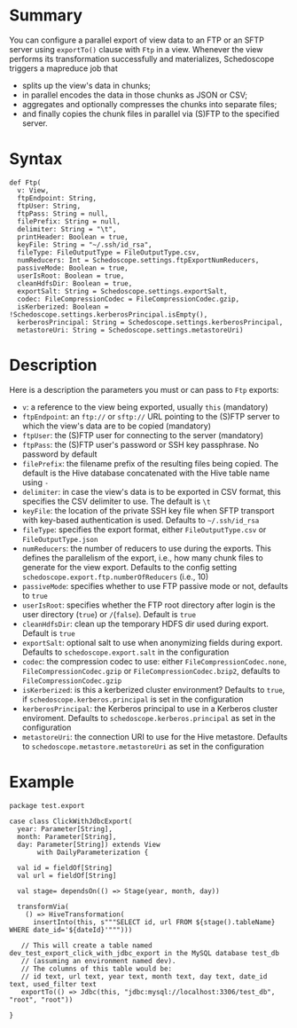 # Summary

You can configure a parallel export of view data to an FTP or an SFTP server using `exportTo()` clause with `Ftp` in a view. Whenever the view performs its transformation successfully and materializes, Schedoscope triggers a mapreduce job that 
* splits up the view's data in chunks;
* in parallel encodes the data in those chunks as JSON or CSV;
* aggregates and optionally compresses the chunks into separate files;
* and finally copies the chunk files in parallel via (S)FTP to the specified server.

# Syntax

    def Ftp(
      v: View,
      ftpEndpoint: String,
      ftpUser: String,
      ftpPass: String = null,
      filePrefix: String = null,
      delimiter: String = "\t",
      printHeader: Boolean = true,
      keyFile: String = "~/.ssh/id_rsa",
      fileType: FileOutputType = FileOutputType.csv,
      numReducers: Int = Schedoscope.settings.ftpExportNumReducers,
      passiveMode: Boolean = true,
      userIsRoot: Boolean = true,
      cleanHdfsDir: Boolean = true,
      exportSalt: String = Schedoscope.settings.exportSalt,
      codec: FileCompressionCodec = FileCompressionCodec.gzip,
      isKerberized: Boolean = !Schedoscope.settings.kerberosPrincipal.isEmpty(),
      kerberosPrincipal: String = Schedoscope.settings.kerberosPrincipal,
      metastoreUri: String = Schedoscope.settings.metastoreUri)

# Description

Here is a description the parameters you must or can pass to `Ftp` exports:

- `v`: a reference to the view being exported, usually `this` (mandatory)
- `ftpEndpoint`: an `ftp://` or `sftp://` URL pointing to the (S)FTP server to which the view's data are to be copied (mandatory)
- `ftpUser`: the (S)FTP user for connecting to the server (mandatory) 
- `ftpPass`: the (S)FTP user's password or SSH key passphrase. No password by default
- `filePrefix`: the filename prefix of the resulting files being copied. The default is the Hive database concatenated with the Hive table name using `-`
- `delimiter`: in case the view's data is to be exported in CSV format, this specifies the CSV delimiter to use. The default is `\t`
- `keyFile`: the location of the private SSH key file when SFTP transport with key-based authentication is used. Defaults to `~/.ssh/id_rsa`
- `fileType`: specifies the export format, either `FileOutputType.csv` or `FileOutputType.json`
- `numReducers`: the number of reducers to use during the exports. This defines the parallelism of the export, i.e., how many chunk files to generate for the view export. Defaults to the config setting `schedoscope.export.ftp.numberOfReducers` (i.e., 10)
- `passiveMode`: specifies whether to use FTP passive mode or not, defaults to `true`
- `userIsRoot`: specifies whether the FTP root directory after login is the user directory (`true`) or `/`(`false`). Default is `true`
- `cleanHdfsDir`: clean up the temporary HDFS dir used during export. Default is `true`
- `exportSalt`: optional salt to use when anonymizing fields during export. Defaults to `schedoscope.export.salt` in the configuration 
- `codec`: the compression codec to use: either `FileCompressionCodec.none`, `FileCompressionCodec.gzip` or `FileCompressionCodec.bzip2`, defaults to `FileCompressionCodec.gzip`
- `isKerberized`: is this a kerberized cluster environment? Defaults to `true`, if `schedoscope.kerberos.principal` is set in the configuration
- `kerberosPrincipal`: the Kerberos principal to use in a Kerberos cluster enviroment. Defaults to `schedoscope.kerberos.principal` as set in the configuration
- `metastoreUri`: the connection URI to use for the Hive metastore. Defaults to `schedoscope.metastore.metastoreUri` as set in the configuration

 
# Example
    
    package test.export

    case class ClickWithJdbcExport(
      year: Parameter[String],
      month: Parameter[String],
      day: Parameter[String]) extends View
           with DailyParameterization {

      val id = fieldOf[String]
      val url = fieldOf[String]

      val stage= dependsOn(() => Stage(year, month, day))

      transformVia(
        () => HiveTransformation(
          insertInto(this, s"""SELECT id, url FROM ${stage().tableName} WHERE date_id='${dateId}'""")))

       // This will create a table named dev_test_export_click_with_jdbc_export in the MySQL database test_db
       // (assuming an environment named dev).
       // The columns of this table would be:
       // id text, url text, year text, month text, day text, date_id text, used_filter text
       exportTo(() => Jdbc(this, "jdbc:mysql://localhost:3306/test_db", "root", "root"))

    }
